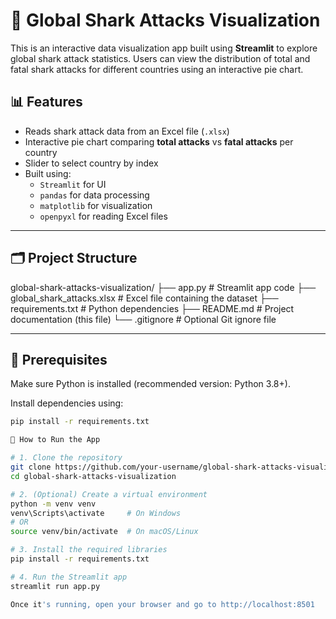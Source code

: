 # 🦈 Global Shark Attacks Visualization

This is an interactive data visualization app built using **Streamlit** to explore global shark attack statistics. Users can view the distribution of total and fatal shark attacks for different countries using an interactive pie chart.

## 📊 Features

- Reads shark attack data from an Excel file (`.xlsx`)
- Interactive pie chart comparing **total attacks** vs **fatal attacks** per country
- Slider to select country by index
- Built using:
  - `Streamlit` for UI
  - `pandas` for data processing
  - `matplotlib` for visualization
  - `openpyxl` for reading Excel files

---

## 🗂️ Project Structure

global-shark-attacks-visualization/ 
├── app.py # Streamlit app code 
├── global_shark_attacks.xlsx # Excel file containing the dataset 
├── requirements.txt # Python dependencies 
├── README.md # Project documentation (this file) 
└── .gitignore # Optional Git ignore file


---

## 📌 Prerequisites

Make sure Python is installed (recommended version: Python 3.8+).

Install dependencies using:

```bash
pip install -r requirements.txt

🚀 How to Run the App

# 1. Clone the repository
git clone https://github.com/your-username/global-shark-attacks-visualization.git
cd global-shark-attacks-visualization

# 2. (Optional) Create a virtual environment
python -m venv venv
venv\Scripts\activate     # On Windows
# OR
source venv/bin/activate  # On macOS/Linux

# 3. Install the required libraries
pip install -r requirements.txt

# 4. Run the Streamlit app
streamlit run app.py

Once it's running, open your browser and go to http://localhost:8501